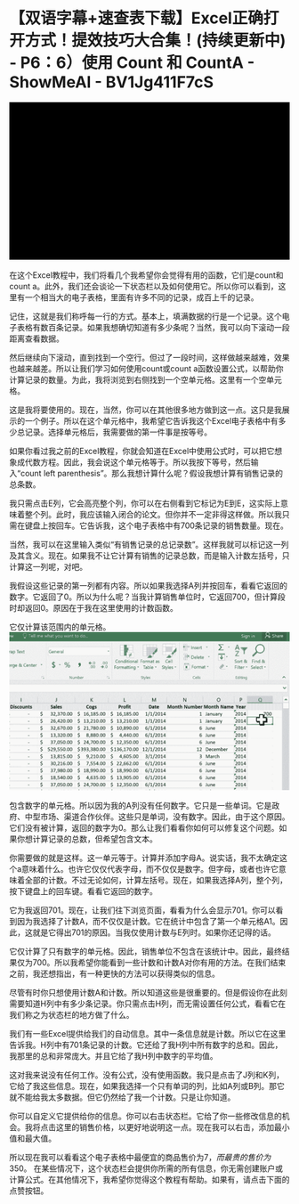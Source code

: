 # 【双语字幕+速查表下载】Excel正确打开方式！提效技巧大合集！(持续更新中) - P6：6）使用 Count 和 CountA - ShowMeAI - BV1Jg411F7cS

![](img/dc8967adf1c88cad7334f3d36fbc8ce2_0.png)

在这个Excel教程中，我们将看几个我希望你会觉得有用的函数，它们是count和count a。此外，我们还会谈论一下状态栏以及如何使用它。所以你可以看到，这里有一个相当大的电子表格，里面有许多不同的记录，成百上千的记录。

记住，这就是我们称呼每一行的方式。基本上，填满数据的行是一个记录。这个电子表格有数百条记录。如果我想确切知道有多少条呢？当然，我可以向下滚动一段距离查看数据。

然后继续向下滚动，直到找到一个空行。但过了一段时间，这样做越来越难，效果也越来越差。所以让我们学习如何使用count或count a函数设置公式，以帮助你计算记录的数量。为此，我将浏览到右侧找到一个空单元格。这里有一个空单元格。

这是我将要使用的。现在，当然，你可以在其他很多地方做到这一点。这只是我展示的一个例子。所以在这个单元格中，我希望它告诉我这个Excel电子表格中有多少总记录。选择单元格后，我需要做的第一件事是按等号。

如果你看过我之前的Excel教程，你就会知道在Excel中使用公式时，可以把它想象成代数方程。因此，我会说这个单元格等于。所以我按下等号，然后输入“count left parenthesis”。那么我想计算什么呢？假设我想计算有销售记录的总条数。

我只需点击E列，它会高亮整个列，你可以在右侧看到它标记为E到E，这实际上意味着整个列。此时，我应该输入闭合的论文。但你并不一定非得这样做。所以我只需在键盘上按回车。它告诉我，这个电子表格中有700条记录的销售数量。现在。

当然，我可以在这里输入类似“有销售记录的总记录数”。这样我就可以标记这一列及其含义。现在。如果我不让它计算有销售的记录总数，而是输入计数左括号，只计算这一列呢，对吧。

我假设这些记录的第一列都有内容。所以如果我选择A列并按回车，看看它返回的数字。它返回了0。所以为什么呢？当我计算销售单位时，它返回700，但计算段时却返回0。原因在于我在这里使用的计数函数。

它仅计算该范围内的单元格。![](img/dc8967adf1c88cad7334f3d36fbc8ce2_2.png)

包含数字的单元格。所以因为我的A列没有任何数字。它只是一些单词。它是政府、中型市场、渠道合作伙伴。这些只是单词，没有数字。因此，由于这个原因。它们没有被计算，返回的数字为0。那么让我们看看你如何可以修复这个问题。如果你想计算记录的总数，但希望包含文本。

你需要做的就是这样。这一单元等于。计算并添加字母A。说实话，我不太确定这个a意味着什么。也许它仅仅代表字母，而不仅仅是数字。但字母，或者也许它意味着全部的计数。不过无论如何，计算左括号。现在，如果我选择A列，整个列，按下键盘上的回车键。看看它返回的数字。

它为我返回701。现在，让我们往下浏览页面，看看为什么会显示701。你可以看到因为我选择了计数A，而不仅仅是计数。它在统计中包含了第一个单元格A1。因此，这就是它得出701的原因。当我仅使用计数与E列时。如果你还记得的话。

它仅计算了只有数字的单元格。因此，销售单位不包含在该统计中。因此，最终结果仅为700。所以我希望你能看到一些计数和计数A对你有用的方法。在我们结束之前，我还想指出，有一种更快的方法可以获得类似的信息。

尽管有时你只想使用计数A和计数。所以知道这些是很重要的。但是假设你在此刻需要知道H列中有多少条记录。你只需点击H列，而无需设置任何公式，看看它在我们称之为状态栏的地方做了什么。

我们有一些Excel提供给我们的自动信息。其中一条信息就是计数。所以它在这里告诉我。H列中有701条记录的计数。它还给了我H列中所有数字的总和。因此，我那里的总和非常庞大。并且它给了我H列中数字的平均值。

这对我来说没有任何工作。没有公式，没有使用函数。我只是点击了J列和K列，它给了我这些信息。现在，如果我选择一个只有单词的列，比如A列或B列。那它就不能给我太多数据。但它仍然给了我一个计数。只是让你知道。

你可以自定义它提供给你的信息。你可以右击状态栏。它给了你一些修改信息的机会。我将点击这里的销售价格，以更好地说明这一点。现在我可以右击，添加最小值和最大值。

所以现在我可以看看这个电子表格中最便宜的商品售价为$7，而最贵的售价为$350。 在某些情况下，这个状态栏会提供你所需的所有信息，你无需创建账户或计算公式。在其他情况下，我希望你觉得这个教程有帮助。如果有，请点击下面的点赞按钮。
